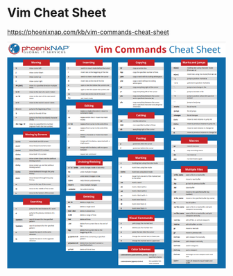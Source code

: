 # Vim Cheat Sheet
https://phoenixnap.com/kb/vim-commands-cheat-sheet
<br>

![](../img/vim-commands-cheat-sheet-by-pnap.png)
